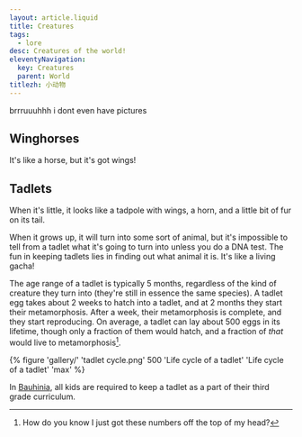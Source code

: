 ```yaml
---
layout: article.liquid
title: Creatures
tags:
  - lore
desc: Creatures of the world!
eleventyNavigation:
  key: Creatures
  parent: World
titlezh: 小动物
---
```


brrruuuhhh i dont even have pictures

## Winghorses

It's like a horse, but it's got wings!

## Tadlets

When it's little, it looks like a tadpole with wings, a horn, and a little bit of fur on its tail.

When it grows up, it will turn into some sort of animal, but it's impossible to tell from a tadlet what it's going to turn into unless you do a DNA test. The fun in keeping tadlets lies in finding out what animal it is. It's like a living gacha!

The age range of a tadlet is typically 5 months, regardless of the kind of creature they turn into (they're still in essence the same species). A tadlet egg takes about 2 weeks to hatch into a tadlet, and at 2 months they start their metamorphosis. After a week, their metamorphosis is complete, and they start reproducing. On average, a tadlet can lay about 500 eggs in its lifetime, though only a fraction of them would hatch, and a fraction of *that* would live to metamorphosis[^1].

{% figure 'gallery/' 'tadlet cycle.png' 500 'Life cycle of a tadlet' 'Life cycle of a tadlet' 'max' %}

[^1]: How do you know I just got these numbers off the top of my head?

In [Bauhinia](/world/bauhinia/), all kids are required to keep a tadlet as a part of their third grade curriculum.
